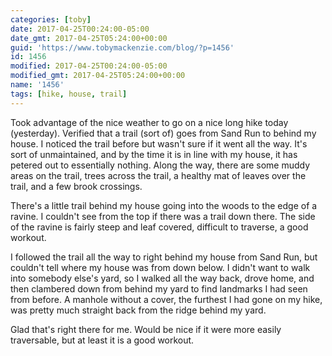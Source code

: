 ```yaml
---
categories: [toby]
date: 2017-04-25T00:24:00-05:00
date_gmt: 2017-04-25T05:24:00+00:00
guid: 'https://www.tobymackenzie.com/blog/?p=1456'
id: 1456
modified: 2017-04-25T00:24:00-05:00
modified_gmt: 2017-04-25T05:24:00+00:00
name: '1456'
tags: [hike, house, trail]
---
```


Took advantage of the nice weather to go on a nice long hike today (yesterday).  Verified that a trail (sort of) goes from Sand Run to behind my house.<!--more-->  I noticed the trail before but wasn't sure if it went all the way.  It's sort of unmaintained, and by the time it is in line with my house, it has petered out to essentially nothing.  Along the way, there are some muddy areas on the trail, trees across the trail, a healthy mat of leaves over the trail, and a few brook crossings.

There's a little trail behind my house going into the woods to the edge of a ravine.  I couldn't see from the top if there was a trail down there.  The side of the ravine is fairly steep and leaf covered, difficult to traverse, a good workout.

I followed the trail all the way to right behind my house from Sand Run, but couldn't tell where my house was from down below.  I didn't want to walk into somebody else's yard, so I walked all the way back, drove home, and then clambered down from behind my yard to find landmarks I had seen from before.  A manhole without a cover, the furthest I had gone on my hike, was pretty much straight back from the ridge behind my yard.

Glad that's right there for me.  Would be nice if it were more easily traversable, but at least it is a good workout.
